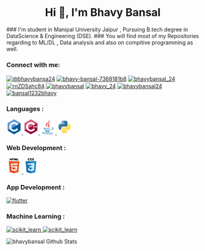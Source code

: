 <h1 align="center">Hi 👋, I'm Bhavy Bansal</h1>
### I'm student in Manipal University Jaipur , Pursuing B.tech degree in DataScience & Engineering (DSE).
### You will find most of my Repositories regarding to ML/DL , Data analysis and also on compitive programming as well.

<h3 align="left">Connect with me:</h3>
<a href="https://twitter.com/@BhavyBansal24" target="blank"><img align="center" src="https://i.ibb.co/LdyZzgZ/twitter-PNG1.png" alt="@bhavybansa24" height="30" width="40" /></a>
<a href="https://linkedin.com/in/bhavy-bansal-7368181b8" target="blank"><img align="center" src="https://i.ibb.co/6WcdB17/linkedin.png" alt="bhavy-bansal-7368181b8" height="30" width="40" /></a>
<a href="https://instagram.com/bhavybansal_24" target="blank"><img align="center" src="https://cdn.jsdelivr.net/npm/simple-icons@3.1.0/icons/instagram.svg" alt="bhavybansal_24" height="30" width="40" /></a>
<a href="https://discord.gg/rnZDSahc84" target="blank"><img align="center" src="https://cdn.jsdelivr.net/npm/simple-icons@3.1.0/icons/discord.svg" alt="rnZDSahc84" height="30" width="40" /></a>
<a href="https://kaggle.com/bhavybansal" target="blank"><img align="center" src="https://cdn.jsdelivr.net/npm/simple-icons@3.1.0/icons/kaggle.svg" alt="bhavybansal" height="30" width="40" /></a>
<a href="https://www.codechef.com/users/bhavy_24" target="white"><img align="center" src="https://cdn.jsdelivr.net/npm/simple-icons@3.1.0/icons/codechef.svg" alt="bhavy_24" height="30" width="40" /></a>
<a href="https://codeforces.com/profile/bhavybansal24" target="blank"><img align="center" src="https://cdn.jsdelivr.net/npm/simple-icons@3.0.1/icons/codeforces.svg" alt="bhavybansal24" height="30" width="40" /></a>
<a href="https://auth.geeksforgeeks.org/user/bansal1232bhavy" target="blank"><img align="center" src="https://cdn.jsdelivr.net/npm/simple-icons@3.1.0/icons/geeksforgeeks.svg" alt="bansal1232bhavy" height="30" width="40" /></a>
</p>

<h3 align="left">Languages : </h3>
<p align="left"><a href="https://www.cprogramming.com/" target="_blank"> <img src="https://raw.githubusercontent.com/devicons/devicon/master/icons/c/c-original.svg" alt="c" width="40" height="40"/> </a> <a href="https://www.w3schools.com/cpp/" target="_blank"> <img src="https://raw.githubusercontent.com/devicons/devicon/master/icons/cplusplus/cplusplus-original.svg" alt="cplusplus" width="40" height="40"/>  <a href="https://www.java.com" target="_blank"> <img src="https://raw.githubusercontent.com/devicons/devicon/master/icons/java/java-original.svg" alt="java" width="40" height="40"/> </a> <a href="https://www.python.org" target="_blank"> <img src="https://raw.githubusercontent.com/devicons/devicon/master/icons/python/python-original.svg" alt="python" width="40" height="40"/> </a> </p>
<h3 align="left">Web Development : </h3>
  <p align = "left"><a href="https://www.w3.org/html/" target="_blank"> <img src="https://raw.githubusercontent.com/devicons/devicon/master/icons/html5/html5-original-wordmark.svg" alt="html5" width="40" height="40"/> </a> <a href="https://www.w3schools.com/css/" target="_blank"> <img src="https://raw.githubusercontent.com/devicons/devicon/master/icons/css3/css3-original-wordmark.svg" alt="css3" width="40" height="40"/> </a> </p>
  <h3 align="left">App Development : </h3>
   <p align = "left"><a href="https://flutter.dev" target="_blank"> <img src="https://www.vectorlogo.zone/logos/flutterio/flutterio-icon.svg" alt="flutter" width="40" height="40"/> </a> </p>
   <h3 align="left">Machine Learning : </h3>
   <p align = "left"> <a href="https://jupyter.org" target="_blank"> <img src="https://upload.wikimedia.org/wikipedia/commons/0/05/Scikit_learn_logo_small.svg" alt="scikit_learn" width="40" height="40"/> </a> <a href="https://scikit-learn.org/" target="_blank"> <img src="https://upload.wikimedia.org/wikipedia/commons/0/05/Scikit_learn_logo_small.svg" alt="scikit_learn" width="40" height="40"/> </a> </p>
<img align="left" alt="bhavybansal Github Stats" src="https://github-readme-stats.vercel.app/api?username=bhavybansal24&count_private=true&show_icons=true&theme=cobalt&hide_border=true"/>
